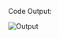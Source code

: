 Code Output:

![Output](https://github.com/saadsultan482/Meme-Generator/assets/155612191/b8c9aa5d-786c-4ddc-b71b-674a51b2bc84)
